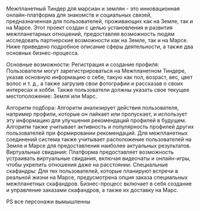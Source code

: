 Межпланетный Тиндер для марсиан и землян - это инновационная онлайн-платформа для знакомств и социальных связей, предназначенная для пользователей, проживающих как на Земле, так и на Марсе. Этот проект создан с целью установления и развития межпланетарных отношений, предоставляя возможность людям исследовать партнерские возможности как на Земле, так и на Марсе. Ниже приведено подробное описание сферы деятельности, а также два основных бизнес-процесса.



Основные возможности:
Регистрация и создание профиля:
Пользователи могут зарегистрироваться на Межпланетном Тиндере, указав основную информацию о себе, такую как пол, возраст, вес, цвет волос и т. д., а также загрузив свои фотографии и рассказав о своих интересах и хобби.
Также пользователи должны указать свое текущее местоположение: Земля или Марс.

Алгоритм подбора:
Алгоритм анализирует действия пользователя, например профили, которые он лайкает или пропускает, и использует эту информацию для улучшения рекомендаций профилей в будущем. Алгоритм также учитывает активность и популярность профилей других пользователей при формировании рекомендаций.
Для межпланетных соединений система также учитывает расположение пользователей на Земле и Марсе для предоставления наиболее актуальных результатов.
Виртуальные свидания:
Платформа предоставляет возможность устраивать виртуальные свидания, включая видеочаты и онлайн-игры, чтобы укрепить отношения даже на расстоянии.
Специальные скафандры:
Для тех пользователей, которые планируют встречи в реальной жизни на Марсе, предусмотрена опция заказа специальных межпланетных скафандров.
Бизнес-процесс включает в себя создание и управление заказами скафандров, а также их доставку на Марс.


PS все персонажи вымышленны 
